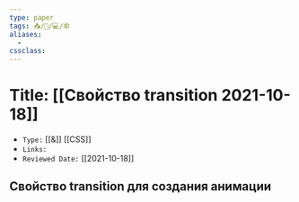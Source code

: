 ```yaml
---
type: paper
tags: 📥️/📜️/💻/🕸
aliases:
  - 
cssclass: 
---
```




# Title: **[[Свойство transition 2021-10-18]]**
- `Type:` [[&]] [[CSS]]
- `Links:`
- `Reviewed Date:` [[2021-10-18]]

## Свойство transition для создания анимации
